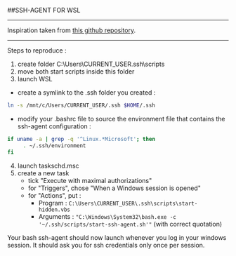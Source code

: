 ##SSH-AGENT FOR WSL

---
Inspiration taken from [this github repository](https://github.com/bahamas10/windows-bash-ssh-agent).

---
Steps to reproduce :

1. create folder C:\Users\CURRENT_USER\.ssh\scripts
2. move both start scripts inside this folder
3. launch WSL
 - create a symlink to the .ssh folder you created :
 ```bash
 ln -s /mnt/c/Users/CURRENT_USER/.ssh $HOME/.ssh
 ```
 
 - modify your .bashrc file to source the environment file that contains the ssh-agent configuration :
 ```bash
 if uname -a | grep -q '^Linux.*Microsoft'; then
      . ~/.ssh/environment
 fi
 ```

4. launch taskschd.msc
5. create a new task
    - tick "Execute with maximal authorizations"
    - for "Triggers", chose "When a Windows session is opened"
    - for "Actions", put :
        - Program : `C:\Users\CURRENT_USER\.ssh\scripts\start-hidden.vbs`
        - Arguments : `"C:\Windows\System32\bash.exe -c '~/.ssh/scripts/start-ssh-agent.sh'"` (with correct quotation)

Your bash ssh-agent should now launch whenever you log in your windows session. It should ask you for ssh credentials only once per session.
